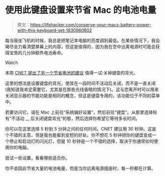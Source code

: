 # 使用此键盘设置来节省 Mac 的电池电量

> 原文：<https://lifehacker.com/conserve-your-macs-battery-power-with-this-keyboard-set-1830960602>

每当我坐飞机的时候，我总是把笔记本电脑的亮度调到最低。在某些情况下，我会竭尽全力看清楚屏幕上的内容，但这是值得的，因为我在空中远离电源时可能会获得宝贵的几分钟额外电池寿命。

Watch

本周 [CNET 提出了另一个节省电池的建议](https://www.cnet.com/how-to/a-quick-keyboard-setting-for-longer-macbook-battery-life/) 值得一试:关掉键盘的背光。

这里的想法是设置键盘的背光，使其在一段时间不活动后关闭，而不是一直关闭(我知道我肯定需要它，尤其是在那些光线昏暗的情况下)。这与您离开时可以用来关闭显示器的节能功能是相同的概念，但这是键盘专用的，该功能位于不同的菜单中。

若要访问它，请在 Mac 上前往“系统偏好设置”，然后前往“键盘”。从那里选择标有“不活动 __ 后关闭键盘背光”的框，然后选择你希望它等待多长时间。

你可以在这里选择 5 秒到 5 分钟之间的任何时间。CNET 建议用 30 秒钟。这是个不错的主意，但是我也能看到变短的好处。你不想花 5 秒钟把你的键盘变成一个停止和启动灯的闪光灯，但是 10 秒钟是一个不错的选择，取决于你通常如何使用你的电脑。

尝试一些设置，看看哪些适合你。

你不会因此节省大量的电池电量，但是当你远离电源插座时，每一秒都在计算。